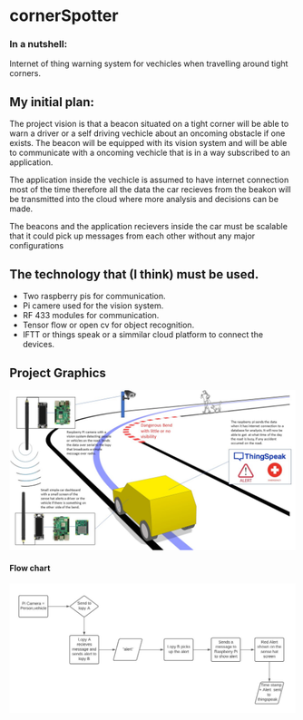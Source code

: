 # cornerSpotter

### In a nutshell:
Internet of thing warning system for vechicles when travelling around tight corners.

## My initial plan:
The project vision is that a beacon situated on a tight corner will be able to warn a driver or a self driving vechicle about an oncoming obstacle if one exists.
The beacon will be equipped with its vision system and will be able to communicate with a oncoming vechicle that is in a way subscribed to an application.

The application inside the vechicle is assumed to have internet connection most of the time therefore all the data the car recieves from the beakon will be transmitted into the cloud where more analysis and decisions can be made.

The beacons and the application recievers inside the car must be scalable that it could pick up messages from each other without any major configurations

## The technology that (I think) must be used.
* Two raspberry pis for communication.
* Pi camere used for the vision system.
* RF 433 modules for communication.
* Tensor flow or open cv for object recognition.
* IFTT or things speak or a simmilar cloud platform to connect the devices.

## Project Graphics
![graphic](./images/ProjectGraphics.jpg)
#### Flow chart
![flowchart](./images/flow.jpg)